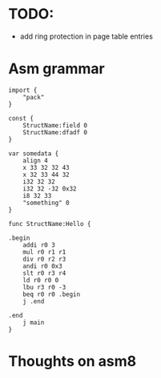 # TODO:

- add ring protection in page table entries

# Asm grammar

```
import {
    "pack"
}

const {
    StructName:field 0
    StructName:dfadf 0
}

var somedata {
    align 4
    x 33 32 32 43
    x 32 33 44 32
    i32 32 32
    i32 32 -32 0x32 
    i8 32 33
    "something" 0
}

func StructName:Hello {

.begin
    addi r0 3
    mul r0 r1 r1
    div r0 r2 r3
    andi r0 0x3
    slt r0 r3 r4
    ld r0 r0 0
    lbu r3 r0 -3
    beq r0 r0 .begin
    j .end

.end
    j main
}
```

# Thoughts on asm8


